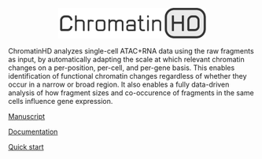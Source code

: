 <p align="center">
  <a href="https://chromatinhd.eu">
    <img src="https://raw.githubusercontent.com/DeplanckeLab/ChromatinHD/main/docs/source/static/logo.png" width="300" />
  </a>
</p>

ChromatinHD analyzes single-cell ATAC+RNA data using the raw fragments as input,
by automatically adapting the scale at which
relevant chromatin changes on a per-position, per-cell, and per-gene basis.
This enables identification of functional chromatin changes
regardless of whether they occur in a narrow or broad region. It also enables a fully data-driven analysis of how fragment sizes and co-occurence of fragments in the same cells influence gene expression.

[Manuscript](https://www.biorxiv.org/content/10.1101/2023.07.21.549899v1)

[Documentation](https://chromatinhd.eu)

[Quick start](https://chromatinhd.eu/quickstart/0_install)

